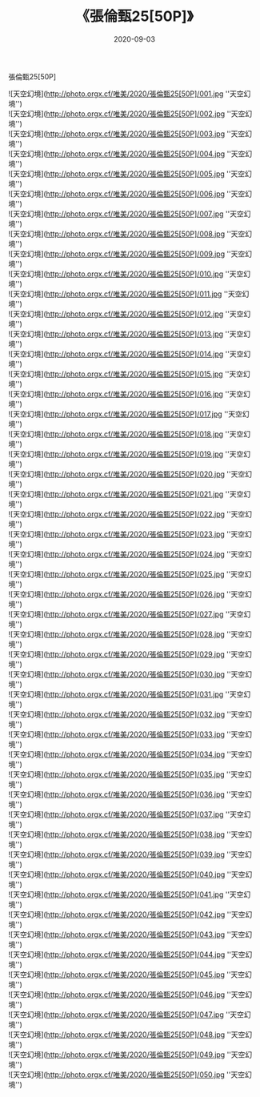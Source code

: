 ﻿---
layout: post
title:  《張倫甄25[50P]》
date:   2020-09-03
img: http://photo.orgx.cf/唯美/2020/張倫甄25[50P]/000.jpg
tags: [美女, 清纯, 唯美]
---

張倫甄25[50P]



![天空幻境](http://photo.orgx.cf/唯美/2020/張倫甄25[50P]/001.jpg ''天空幻境'') <br>
![天空幻境](http://photo.orgx.cf/唯美/2020/張倫甄25[50P]/002.jpg ''天空幻境'') <br>
![天空幻境](http://photo.orgx.cf/唯美/2020/張倫甄25[50P]/003.jpg ''天空幻境'') <br>
![天空幻境](http://photo.orgx.cf/唯美/2020/張倫甄25[50P]/004.jpg ''天空幻境'') <br>
![天空幻境](http://photo.orgx.cf/唯美/2020/張倫甄25[50P]/005.jpg ''天空幻境'') <br>
![天空幻境](http://photo.orgx.cf/唯美/2020/張倫甄25[50P]/006.jpg ''天空幻境'') <br>
![天空幻境](http://photo.orgx.cf/唯美/2020/張倫甄25[50P]/007.jpg ''天空幻境'') <br>
![天空幻境](http://photo.orgx.cf/唯美/2020/張倫甄25[50P]/008.jpg ''天空幻境'') <br>
![天空幻境](http://photo.orgx.cf/唯美/2020/張倫甄25[50P]/009.jpg ''天空幻境'') <br>
![天空幻境](http://photo.orgx.cf/唯美/2020/張倫甄25[50P]/010.jpg ''天空幻境'') <br>
![天空幻境](http://photo.orgx.cf/唯美/2020/張倫甄25[50P]/011.jpg ''天空幻境'') <br>
![天空幻境](http://photo.orgx.cf/唯美/2020/張倫甄25[50P]/012.jpg ''天空幻境'') <br>
![天空幻境](http://photo.orgx.cf/唯美/2020/張倫甄25[50P]/013.jpg ''天空幻境'') <br>
![天空幻境](http://photo.orgx.cf/唯美/2020/張倫甄25[50P]/014.jpg ''天空幻境'') <br>
![天空幻境](http://photo.orgx.cf/唯美/2020/張倫甄25[50P]/015.jpg ''天空幻境'') <br>
![天空幻境](http://photo.orgx.cf/唯美/2020/張倫甄25[50P]/016.jpg ''天空幻境'') <br>
![天空幻境](http://photo.orgx.cf/唯美/2020/張倫甄25[50P]/017.jpg ''天空幻境'') <br>
![天空幻境](http://photo.orgx.cf/唯美/2020/張倫甄25[50P]/018.jpg ''天空幻境'') <br>
![天空幻境](http://photo.orgx.cf/唯美/2020/張倫甄25[50P]/019.jpg ''天空幻境'') <br>
![天空幻境](http://photo.orgx.cf/唯美/2020/張倫甄25[50P]/020.jpg ''天空幻境'') <br>
![天空幻境](http://photo.orgx.cf/唯美/2020/張倫甄25[50P]/021.jpg ''天空幻境'') <br>
![天空幻境](http://photo.orgx.cf/唯美/2020/張倫甄25[50P]/022.jpg ''天空幻境'') <br>
![天空幻境](http://photo.orgx.cf/唯美/2020/張倫甄25[50P]/023.jpg ''天空幻境'') <br>
![天空幻境](http://photo.orgx.cf/唯美/2020/張倫甄25[50P]/024.jpg ''天空幻境'') <br>
![天空幻境](http://photo.orgx.cf/唯美/2020/張倫甄25[50P]/025.jpg ''天空幻境'') <br>
![天空幻境](http://photo.orgx.cf/唯美/2020/張倫甄25[50P]/026.jpg ''天空幻境'') <br>
![天空幻境](http://photo.orgx.cf/唯美/2020/張倫甄25[50P]/027.jpg ''天空幻境'') <br>
![天空幻境](http://photo.orgx.cf/唯美/2020/張倫甄25[50P]/028.jpg ''天空幻境'') <br>
![天空幻境](http://photo.orgx.cf/唯美/2020/張倫甄25[50P]/029.jpg ''天空幻境'') <br>
![天空幻境](http://photo.orgx.cf/唯美/2020/張倫甄25[50P]/030.jpg ''天空幻境'') <br>
![天空幻境](http://photo.orgx.cf/唯美/2020/張倫甄25[50P]/031.jpg ''天空幻境'') <br>
![天空幻境](http://photo.orgx.cf/唯美/2020/張倫甄25[50P]/032.jpg ''天空幻境'') <br>
![天空幻境](http://photo.orgx.cf/唯美/2020/張倫甄25[50P]/033.jpg ''天空幻境'') <br>
![天空幻境](http://photo.orgx.cf/唯美/2020/張倫甄25[50P]/034.jpg ''天空幻境'') <br>
![天空幻境](http://photo.orgx.cf/唯美/2020/張倫甄25[50P]/035.jpg ''天空幻境'') <br>
![天空幻境](http://photo.orgx.cf/唯美/2020/張倫甄25[50P]/036.jpg ''天空幻境'') <br>
![天空幻境](http://photo.orgx.cf/唯美/2020/張倫甄25[50P]/037.jpg ''天空幻境'') <br>
![天空幻境](http://photo.orgx.cf/唯美/2020/張倫甄25[50P]/038.jpg ''天空幻境'') <br>
![天空幻境](http://photo.orgx.cf/唯美/2020/張倫甄25[50P]/039.jpg ''天空幻境'') <br>
![天空幻境](http://photo.orgx.cf/唯美/2020/張倫甄25[50P]/040.jpg ''天空幻境'') <br>
![天空幻境](http://photo.orgx.cf/唯美/2020/張倫甄25[50P]/041.jpg ''天空幻境'') <br>
![天空幻境](http://photo.orgx.cf/唯美/2020/張倫甄25[50P]/042.jpg ''天空幻境'') <br>
![天空幻境](http://photo.orgx.cf/唯美/2020/張倫甄25[50P]/043.jpg ''天空幻境'') <br>
![天空幻境](http://photo.orgx.cf/唯美/2020/張倫甄25[50P]/044.jpg ''天空幻境'') <br>
![天空幻境](http://photo.orgx.cf/唯美/2020/張倫甄25[50P]/045.jpg ''天空幻境'') <br>
![天空幻境](http://photo.orgx.cf/唯美/2020/張倫甄25[50P]/046.jpg ''天空幻境'') <br>
![天空幻境](http://photo.orgx.cf/唯美/2020/張倫甄25[50P]/047.jpg ''天空幻境'') <br>
![天空幻境](http://photo.orgx.cf/唯美/2020/張倫甄25[50P]/048.jpg ''天空幻境'') <br>
![天空幻境](http://photo.orgx.cf/唯美/2020/張倫甄25[50P]/049.jpg ''天空幻境'') <br>
![天空幻境](http://photo.orgx.cf/唯美/2020/張倫甄25[50P]/050.jpg ''天空幻境'') <br>